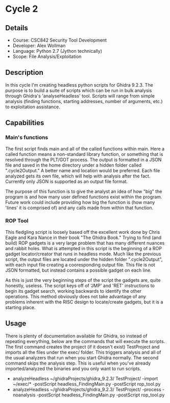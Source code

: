 # Cycle 2
## Details
- Course: CSC842 Security Tool Development
- Developer: Alex Wollman
- Language: Python 2.7 (Jython technically)
- Scope: File Analysis/Exploitation
## Description
In this cycle I'm creating headless python scripts for Ghidra 9.2.3. The purpose is to build a suite of scripts which can be run in bulk analysis through Ghidra's 'analyseHeadless' tool. Scripts will range from simple analysis (finding functions, starting addresses, number of arguments, etc.) to exploitation assistance.
## Capabilities
### Main's functions
The first script finds main and all of the called functions within main. Here a called function means a non-standard library function, or something that is resolved through the PLT/GOT process. The output is formatted in a JSON file and saved in the home directory under a hidden folder called ".cycle2Output." A better name and location would be preferred. Each file analyzed gets its own file, which will help with analysis after the fact. Currently only JSON is supported as an output file format.

The purpose of this function is to give the analyst an idea of how "big" the program is and how many user defined functions exist within the program. Future work could include providing how big the function is (how many 'lines' it is comprised of) and any calls made from within that function.

### ROP Tool
This fledgling script is loosely based off the excellent work done by Chris Eagle and Kara Nance in their book "The Ghidra Book." Trying to find (and build) ROP gadgets is a very large problem that has many different nuances and rabbit holes. What is attempted in this script is the beginning of a ROP gadget locator/creator that runs in headless mode. Much like the previous script, the output files are located under the hidden folder ".cycle2Output", with each input file creating a cooresponding output file. This file is not JSON formatted, but instead contains a possible gadget on each line.

As this is just the very beginning steps of the script the gadgets are, quite honestly, useless. The script keys off of 'JMP' and 'RET' instructions to begin its gadget search, working backwards to identify the other operations. This method obviously does not take advantage of any problems inherent with the RISC design to locate/create gadgets, but it is a starting place.

## Usage
There is plenty of documentation available for Ghidra, so instead of repeating everything, below are the commands that will execute the scripts. The first command creates the project (if it doesn't exist) TestProject and imports all the files under the exec/ folder. This triggers analysis and all of the usual analyzers that run when you start Ghidra normally. The second command skips the analysis step. This is useful when you've already imported/analyzed the binaries and you only want to run scripts. 
- analyzeHeadless ~/ghidraProjects/ghidra_9.2.3/ TestProject/ -import ~/exec/* -postScript headless_FindingMain.py -postScript rop_tool.py
- analyzeHeadless ~/ghidraProjects/ghidra_9.2.3/ TestProject/ -process -noanalysis -postScript headless_FindingMain.py -postScript rop_tool.py
